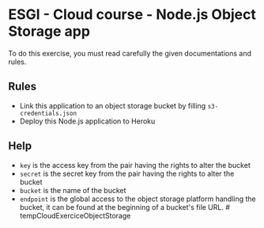 # ESGI - Cloud course - Node.js Object Storage app

To do this exercise, you must read carefully the given documentations and rules.

## Rules

- Link this application to an object storage bucket by filling `s3-credentials.json`
- Deploy this Node.js application to Heroku

## Help

- `key` is the access key from the pair having the rights to alter the bucket
- `secret` is the secret key from the pair having the rights to alter the bucket
- `bucket` is the name of the bucket
- `endpoint` is the global access to the object storage platform handling the bucket, it can be found at the beginning
of a bucket's file URL.
#   t e m p C l o u d E x e r c i c e O b j e c t S t o r a g e  
 